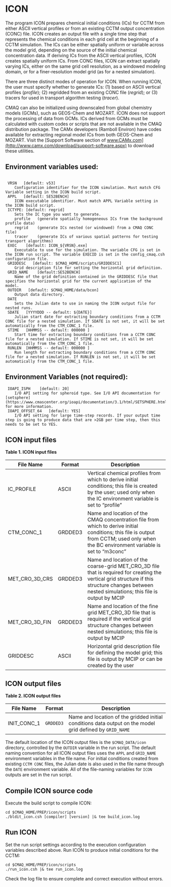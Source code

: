 ICON
========

The program ICON prepares chemical initial conditions (ICs) for CCTM from either ASCII vertical profiles or from an existing CCTM output concentration (CONC) file. ICON creates an output file with a single time step that represents the chemical conditions in each grid cell at the beginning of a CCTM simulation. The ICs can be either spatially uniform or variable across the model grid, depending on the source of the initial chemical concentration data. If deriving ICs from the ASCII vertical profiles, ICON creates spatially uniform ICs. From CONC files, ICON can extract spatially varying ICs, either on the same grid cell resolution, as a windowed modeling domain, or for a finer-resolution model grid (as for a nested simulation).

There are three distinct modes of operation for ICON.  When running ICON, the user must specify whether to generate ICs: (1) based on ASCII vertical profiles (*profile*); (2) regridded from an existing CONC file (*regrid*); or (3) tracers for used in transport algorithm testing (*tracer*).

CMAQ can also be initialized using downscaled from global chemistry models (GCMs), such as GEOS-Chem and MOZART. ICON does not support the processing of data from GCMs. ICs derived from GCMs must be calculated with custom codes or scripts that are not available in the CMAQ distribution package. The CAMx developers (Ramboll Environ) have codes available for extracting regional model ICs from both GEOS-Chem and MOZART. Visit the [Support Software section of www.CAMx.com](http://www.camx.com/download/support-software.aspx) to download these utilities.

## Environment variables used:

```

 VRSN   [default: v53]
    Configuration identifier for the ICON simulation. Must match CFG Variable setting in the ICON build script.
 APPL   [default: SE52BENCH]
    ICON executable identifier. Must match APPL Variable setting in the ICON build script.
 ICTYPE: [default: regrid]
    Sets the IC type you want to generate.
    profile   (generate spatially homogeneous ICs from the background profile data)
    regrid    (generate ICs nested (or windowed) from a CMAQ CONC file)
    tracer    (generate ICs of various spatial patterns for testing transport algorithms)
 EXEC    [default: ICON_${VRSN}.exe]
    Executable to use for the simulation. The variable CFG is set in the ICON run script. The variable EXECID is set in the config_cmaq.csh configuration file.
 GRIDDESC   [default: $CMAQ_HOME/scripts/GRIDDESC1]
    Grid description file for setting the horizontal grid definition.
 GRID_NAME    [default:SE52BENCH]
    Name of the grid definition contained in the GRIDDESC file that specifies the horizontal grid for the current application of the model.
 OUTDIR   [default: $CMAQ_HOME/data/bcon]
    Output data directory.
 DATE      
    Sets the Julian date to use in naming the ICON output file for nested runs.
 SDATE   [YYYYDDD -- default: ${DATE}]
    Julian start date for extracting boundary conditions from a CCTM CONC file for a nested simulation. If SDATE is not set, it will be set automatically from the CTM_CONC_1 file.
 STIME   [HHMMSS -- default: 000000 ]
    Start time for extracting boundary conditions from a CCTM CONC file for a nested simulation. If STIME is not set, it will be set automatically from the CTM_CONC_1 file.
 RUNLEN  [HHMMSS -- default: 000000 ]
    Run length for extracting boundary conditions from a CCTM CONC file for a nested simulation. If RUNLEN is not set, it will be set automatically from the CTM_CONC_1 file.
```

## Environment Variables (not required):
```
 IOAPI_ISPH    [default: 20]
    I/O API setting for spheroid type. See I/O API documentation for [setsphere](https://www.cmascenter.org/ioapi/documentation/3.1/html/SETSPHERE.html) for more information.
 IOAPI_OFFSET_64   [default: YES]
    I/O API setting for large time-step records. If your output time step is going to produce data that are >2GB per time step, then this needs to be set to YES.
```

## ICON input files

<a id=Table1></a>

**Table 1. ICON input files**

|**File Name**|**Format**|**Description**|
|---------------------|-------------|-----------------------------------------------------------------------|
|IC_PROFILE|ASCII|Vertical chemical profiles from which to derive initial conditions; this file is created by the user; used only when the IC environment variable is set to “profile”|
|CTM_CONC_1|GRDDED3|Name and location of the CMAQ concentration file from which to derive initial conditions; this file is output from CCTM; used only when the BC environment variable is set to “m3conc”|
|MET_CRO_3D_CRS|GRDDED3|Name and location of the coarse-grid MET_CRO_3D file that is required for creating the vertical grid structure if this structure changes between nested simulations; this file is output by MCIP|
|MET_CRO_3D_FIN|GRDDED3|Name and location of the fine grid MET_CRO_3D file that is required if the vertical grid structure changes between nested simulations; this file is output by MCIP|
|GRIDDESC|ASCII|Horizontal grid description file for defining the model grid; this file is output by MCIP or can be created by the user|

## ICON output files

<a id=Table2></a>

**Table 2. ICON output files**

|**File Name**|**Format**|**Description**|
|------------|-----------|---------------------------------------------------------------|
|INIT_CONC_1|`GRDDED3`|Name and location of the gridded initial conditions data output on the model grid defined by `GRID_NAME`|

The default location of the ICON output files is the `$CMAQ_DATA/icon` directory, controlled by the `OUTDIR` variable in the run script. The default naming convention for all ICON output files uses the `APPL` and `GRID_NAME` environment variables in the file name. For initial conditions created from existing `CCTM CONC` files, the Julian date is also used in the file name through the `DATE` environment variable. All of the file-naming variables for `ICON` outputs are set in the run script.

## Compile ICON source code

Execute the build script to compile ICON:

```
cd $CMAQ_HOME/PREP/icon/scripts
./bldit_icon.csh [compiler] [version] |& tee build_icon.log
```

## Run ICON

Set the run script settings according to the execution configuration variables described above. Run ICON to produce initial conditions for the CCTM:

```
cd $CMAQ_HOME/PREP/icon/scripts
./run_icon.csh |& tee run_icon.log
```
Check the log file to ensure complete and correct execution without errors.

